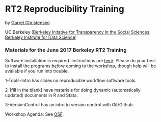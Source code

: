 # RT2 Reproducibility Training
by [Garret Christensen](http://www.ocf.berkeley.edu/~garret)

UC Berkeley ([Berkeley Initative for Transparency in the Social Sciences](http://www.bitss.org), [Berkeley Institute for Data Science](http://bids.berkeley.edu))
### Materials for the June 2017 Berkeley RT2 Training

Software installation is required. Instructions are [here](https://github.com/BITSS/IMEBESS2017). Please do your best to install the programs *before* coming to the workshop, though help will be available if you run into trouble.

1-Tools-Intro has slides on reproducible workflow software tools.

2-[fill in the blank] have materials for doing dynamic (automatically updated) documents in R and Stata.

3-VersionControl has an intro to version control with Git/Github.



Workshop Agenda: See [OSF](https://osf.io/mb237/).
